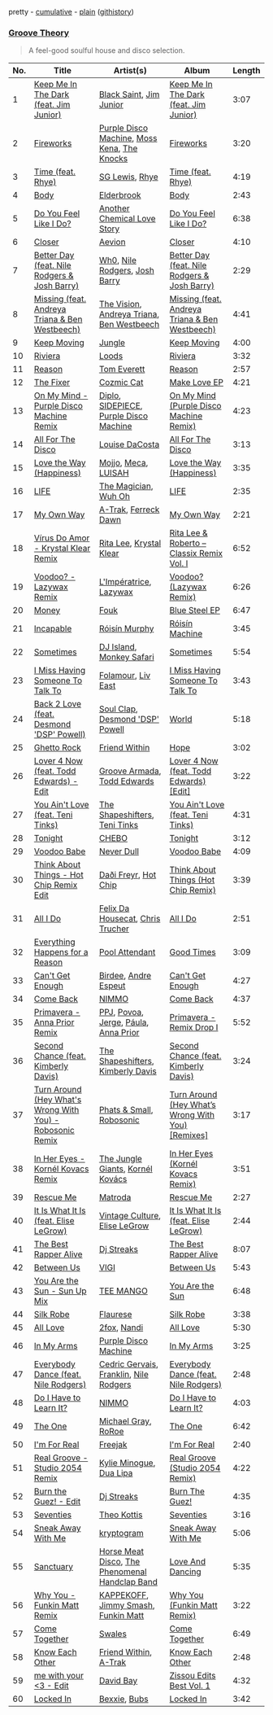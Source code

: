 pretty - [cumulative](/playlists/cumulative/Groove%20Theory.md) - [plain](/playlists/plain/37i9dQZF1DX1tW4VlEfDSS) ([githistory](https://github.githistory.xyz/vitokorn/spotify-playlist-archive/blob/master/playlists/plain/37i9dQZF1DX1tW4VlEfDSS))

### [Groove Theory](https://open.spotify.com/playlist/37i9dQZF1DX1tW4VlEfDSS)

> A feel-good soulful house  and disco selection.

| No. | Title | Artist(s) | Album | Length |
|---|---|---|---|---|
| 1 | [Keep Me In The Dark (feat. Jim Junior)](https://open.spotify.com/track/5Fl1yyPJsMDV6n1if3LQVc) | [Black Saint](https://open.spotify.com/artist/7JMPwFdbHhPe46HDJXKhA5), [Jim Junior](https://open.spotify.com/artist/31Xf3cuuJ63CRNoxbW3rdu) | [Keep Me In The Dark (feat. Jim Junior)](https://open.spotify.com/album/0c7XA5RkZVU6Cbl4tfyP8M) | 3:07 |
| 2 | [Fireworks](https://open.spotify.com/track/3JhTqa080FiJORsvJ2elUy) | [Purple Disco Machine](https://open.spotify.com/artist/2WBJQGf1bT1kxuoqziH5g4), [Moss Kena](https://open.spotify.com/artist/2u6jNcpusijFS6ZzuWRwMv), [The Knocks](https://open.spotify.com/artist/2x7EATekOPhFGRx3syMGEC) | [Fireworks](https://open.spotify.com/album/5uWGd67YMRUeSMhGkRb2rT) | 3:20 |
| 3 | [Time (feat. Rhye)](https://open.spotify.com/track/0XQypgwTXf0LS7ZGx13XTA) | [SG Lewis](https://open.spotify.com/artist/0GG2cWaonE4JPrjcCCQ1EG), [Rhye](https://open.spotify.com/artist/2AcUPzkVWo81vumdzeLLRN) | [Time (feat. Rhye)](https://open.spotify.com/album/6RHC0jz8QjvDWEEggbhwrq) | 4:19 |
| 4 | [Body](https://open.spotify.com/track/5nbq4CyzheTl7BLPR3caJY) | [Elderbrook](https://open.spotify.com/artist/2vf4pRsEY6LpL5tKmqWb64) | [Body](https://open.spotify.com/album/6DDIXVjy8q4auRGcDRtFjv) | 2:43 |
| 5 | [Do You Feel Like I Do?](https://open.spotify.com/track/2xdstbWVKz1Q2XGiNLebuu) | [Another Chemical Love Story](https://open.spotify.com/artist/7Kgt7Exe4T5w9HEoy3Zeqv) | [Do You Feel Like I Do?](https://open.spotify.com/album/40HDOYAv6PM1ZCzHhUsbVH) | 6:38 |
| 6 | [Closer](https://open.spotify.com/track/2uRCNWP7u6JSo1ypJ7qJMx) | [Aevion](https://open.spotify.com/artist/6y5Fs04MNlsUCyAgvXkSxg) | [Closer](https://open.spotify.com/album/4M1Ge6mFbDrV1LdQFiVtRE) | 4:10 |
| 7 | [Better Day (feat. Nile Rodgers & Josh Barry)](https://open.spotify.com/track/3PdLMTut7spFf9leWqBrjK) | [Wh0](https://open.spotify.com/artist/132Hhe61bhvXtkygENHZHA), [Nile Rodgers](https://open.spotify.com/artist/3yDIp0kaq9EFKe07X1X2rz), [Josh Barry](https://open.spotify.com/artist/6oruQTIjrgFYzOSKhp7Kt6) | [Better Day (feat. Nile Rodgers & Josh Barry)](https://open.spotify.com/album/67B57RL961NRFHyce5dYEK) | 2:29 |
| 8 | [Missing (feat. Andreya Triana & Ben Westbeech)](https://open.spotify.com/track/5tBKJQuTSZcT50MXdJ5HYu) | [The Vision](https://open.spotify.com/artist/33nwA09TKiO0nWmUrI3E1I), [Andreya Triana](https://open.spotify.com/artist/0QRaLIODiy6GW5O0gSeX3U), [Ben Westbeech](https://open.spotify.com/artist/0qP3Irw4a8UFvXv6KQf3XM) | [Missing (feat. Andreya Triana & Ben Westbeech)](https://open.spotify.com/album/3Ep5tB0DvvcSD7ixPVjA1n) | 4:41 |
| 9 | [Keep Moving](https://open.spotify.com/track/5cHRRQ4JYlMW04DrwuG03b) | [Jungle](https://open.spotify.com/artist/59oA5WbbQvomJz2BuRG071) | [Keep Moving](https://open.spotify.com/album/65EO9bzFMe8Psq1nrR3938) | 4:00 |
| 10 | [Riviera](https://open.spotify.com/track/5fR1gKyVaQOFsUe9XWz6Pg) | [Loods](https://open.spotify.com/artist/1uF7AFfGahplhiaHEy9NNl) | [Riviera](https://open.spotify.com/album/0Mx39nltkydoVI9Z7jpFAZ) | 3:32 |
| 11 | [Reason](https://open.spotify.com/track/37EKnLlRqJcb8XMgYaAbCL) | [Tom Everett](https://open.spotify.com/artist/3cqEzT9Vye9tH2wlY2pAZK) | [Reason](https://open.spotify.com/album/6LRy6sA127XQ8Y25aG1mUF) | 2:57 |
| 12 | [The Fixer](https://open.spotify.com/track/5Q3ez9AGCQZ99sZgoepUDB) | [Cozmic Cat](https://open.spotify.com/artist/5VzgwnVckvQk1ET9tyGeN2) | [Make Love EP](https://open.spotify.com/album/2JKIyG6307dWKNSYwpjQtU) | 4:21 |
| 13 | [On My Mind - Purple Disco Machine Remix](https://open.spotify.com/track/3ruSBJtsa5dVwbIl7miXBw) | [Diplo](https://open.spotify.com/artist/5fMUXHkw8R8eOP2RNVYEZX), [SIDEPIECE](https://open.spotify.com/artist/5czbzNZZfWpyFgZyfT3Mkk), [Purple Disco Machine](https://open.spotify.com/artist/2WBJQGf1bT1kxuoqziH5g4) | [On My Mind (Purple Disco Machine Remix)](https://open.spotify.com/album/1lxySs5EqOgFPkguQ9a4Si) | 4:23 |
| 14 | [All For The Disco](https://open.spotify.com/track/5cxHKq2KRxwq8v6xQUQJq3) | [Louise DaCosta](https://open.spotify.com/artist/3AyRl6kw1IiwpXPMyhdcR5) | [All For The Disco](https://open.spotify.com/album/6ts93erLIrk0aRwE8h0ex0) | 3:13 |
| 15 | [Love the Way (Happiness)](https://open.spotify.com/track/1okhlrAG0YsKTx9PpPprXv) | [Mojjo](https://open.spotify.com/artist/6AVyGjQ7gNzSkGlBldHS1j), [Meca](https://open.spotify.com/artist/4BXrJLagIbiwWnfJMd1sKQ), [LUISAH](https://open.spotify.com/artist/2jbmRtqNLORtXQWb8s9RFG) | [Love the Way (Happiness)](https://open.spotify.com/album/4qCfn7HrbThJdvhzh66g8R) | 3:35 |
| 16 | [LIFE](https://open.spotify.com/track/2OOb0wDmLyyhC2ViXembbS) | [The Magician](https://open.spotify.com/artist/4WUGQykLBGFfsl0Qjl6TDM), [Wuh Oh](https://open.spotify.com/artist/48AHKCezlxWjPfE4FLf0b8) | [LIFE](https://open.spotify.com/album/6onzoXHe7wCWnrkWKtVXCX) | 2:35 |
| 17 | [My Own Way](https://open.spotify.com/track/7Csd6ozp0Ci3ZDfvRgzrWz) | [A-Trak](https://open.spotify.com/artist/3TaUSUXn41GixL7zbvrIDt), [Ferreck Dawn](https://open.spotify.com/artist/3cnAJv9gydgm52KFIsdvO8) | [My Own Way](https://open.spotify.com/album/6sgwScp59KuNiOPvexBNfA) | 2:21 |
| 18 | [Vírus Do Amor - Krystal Klear Remix](https://open.spotify.com/track/3vLri456XBZfba2mTxATe3) | [Rita Lee](https://open.spotify.com/artist/7dnT2FUXhjirperXaH22IJ), [Krystal Klear](https://open.spotify.com/artist/0jqr8aeeHSn5pMEVD4aTrI) | [Rita Lee & Roberto – Classix Remix Vol. l](https://open.spotify.com/album/1dmsWqBXFAODlZHUyDCFZm) | 6:52 |
| 19 | [Voodoo? - Lazywax Remix](https://open.spotify.com/track/2wHeYDrniYngp3did3McYD) | [L'Impératrice](https://open.spotify.com/artist/4PwlsrN0t5mLN0C827cbEU), [Lazywax](https://open.spotify.com/artist/0JmfcW7ntKscmNRiLbKEcw) | [Voodoo? (Lazywax Remix)](https://open.spotify.com/album/4Lbd1wUo222I65CLuxYEj9) | 6:26 |
| 20 | [Money](https://open.spotify.com/track/2owh0G4llO1sz8NsrUT4Nn) | [Fouk](https://open.spotify.com/artist/7CSVLVGfYClzI2061XKrWe) | [Blue Steel EP](https://open.spotify.com/album/2tc7QikvIpZDcBNfG8cYRf) | 6:47 |
| 21 | [Incapable](https://open.spotify.com/track/02CkWazM7YqypIxYKy3iSy) | [Róisín Murphy](https://open.spotify.com/artist/3qwabfaWewpfli7hMNM3O8) | [Róisín Machine](https://open.spotify.com/album/5WpDQt6EbpzXbqo9g9P0L6) | 3:45 |
| 22 | [Sometimes](https://open.spotify.com/track/5zFSTUf1xX6auJSx31m5kq) | [DJ Island](https://open.spotify.com/artist/0B8uvQRg70TpBi26MKtJxY), [Monkey Safari](https://open.spotify.com/artist/5zovXI5By2gUhdr7EByjLa) | [Sometimes](https://open.spotify.com/album/0ln5gUk6tfxo2Ie8vQOCM1) | 5:54 |
| 23 | [I Miss Having Someone To Talk To](https://open.spotify.com/track/0y5D6gtFl3WNx06rOXLWJ6) | [Folamour](https://open.spotify.com/artist/6pJY5At9SiMpAOBrw9YosS), [Liv East](https://open.spotify.com/artist/12Yeojvul63OHxXXI6Z5x7) | [I Miss Having Someone To Talk To](https://open.spotify.com/album/17PBUuvBGmmwD0L6CtKtPR) | 3:43 |
| 24 | [Back 2 Love (feat. Desmond 'DSP' Powell)](https://open.spotify.com/track/6fjsLcQMJ0OfTMfy3wEYAs) | [Soul Clap](https://open.spotify.com/artist/0PEfTatx7R08s3nFrn9teD), [Desmond 'DSP' Powell](https://open.spotify.com/artist/4zFLlx7irg5GE7c9cluHFh) | [World](https://open.spotify.com/album/0oDXrBB4UcZZSWsPMbnZdc) | 5:18 |
| 25 | [Ghetto Rock](https://open.spotify.com/track/0CPP8Ln8Rl87Fl96zm9il8) | [Friend Within](https://open.spotify.com/artist/4FJPplt1JOVw8Q7NiwFmLv) | [Hope](https://open.spotify.com/album/0P99ZtWpQyIFHAmHWDAXaL) | 3:02 |
| 26 | [Lover 4 Now (feat. Todd Edwards) - Edit](https://open.spotify.com/track/6ud7H9UWSMUf9MwUs70LW7) | [Groove Armada](https://open.spotify.com/artist/67tgMwUfnmqzYsNAtnP6YJ), [Todd Edwards](https://open.spotify.com/artist/6MFopqejpmTUUZlcRmGzgg) | [Lover 4 Now (feat. Todd Edwards) [Edit]](https://open.spotify.com/album/0n6nUGLEa2MGv53Kqkm5sa) | 3:22 |
| 27 | [You Ain't Love (feat. Teni Tinks)](https://open.spotify.com/track/3phnlxvLFtIwNo5ecUtLuN) | [The Shapeshifters](https://open.spotify.com/artist/60FV7KyxIH9FH1uq7u8inP), [Teni Tinks](https://open.spotify.com/artist/4CeG8RL5NUdWJw8BeG5gQs) | [You Ain't Love (feat. Teni Tinks)](https://open.spotify.com/album/1krEcbbjaM3WoCJq8FecTA) | 4:31 |
| 28 | [Tonight](https://open.spotify.com/track/4BerEwKV2FDiw50F7014Ik) | [CHEBO](https://open.spotify.com/artist/3pVkPq0yX263AX3usK5HXz) | [Tonight](https://open.spotify.com/album/5eUitT6YJ0tKPE7VflH3HY) | 3:12 |
| 29 | [Voodoo Babe](https://open.spotify.com/track/6j7iBoA8Wt3ndo2qxSc552) | [Never Dull](https://open.spotify.com/artist/2u3rmzZC0psTER2sDfUebm) | [Voodoo Babe](https://open.spotify.com/album/65JLPXyCU5zlSNBXZNseSs) | 4:09 |
| 30 | [Think About Things - Hot Chip Remix Edit](https://open.spotify.com/track/58N2yg4yi4Lcw3FR1sMlRv) | [Daði Freyr](https://open.spotify.com/artist/3Hb64DQZIhDCgyHKrzBXOL), [Hot Chip](https://open.spotify.com/artist/37uLId6Z5ZXCx19vuruvv5) | [Think About Things (Hot Chip Remix)](https://open.spotify.com/album/0ru8nJ9HkMK77IktkB59r7) | 3:39 |
| 31 | [All I Do](https://open.spotify.com/track/1q5XUAzuOJ6GXCFhePKu70) | [Felix Da Housecat](https://open.spotify.com/artist/4rC8J4M4aOqsQSCP4yoyJI), [Chris Trucher](https://open.spotify.com/artist/5qtuQoZI8KbbCx3hD0MQ5D) | [All I Do](https://open.spotify.com/album/00zOAQMoEQOP8nhSKFNg6f) | 2:51 |
| 32 | [Everything Happens for a Reason](https://open.spotify.com/track/0ILsPYWoQWuioCNMUVBpjb) | [Pool Attendant](https://open.spotify.com/artist/5f9BDhfsoR50sN9GvmCCur) | [Good Times](https://open.spotify.com/album/0RXi6MtsGtdUVydkhy8wNc) | 3:09 |
| 33 | [Can't Get Enough](https://open.spotify.com/track/6mV3L1waATvE15NeMHGtUy) | [Birdee](https://open.spotify.com/artist/3bSjUrJcV80nkkypJHElmv), [Andre Espeut](https://open.spotify.com/artist/3KYR1NVEcMfJ657LhKRpJn) | [Can't Get Enough](https://open.spotify.com/album/3Gwd3lkWQToLPDwYEWxGaZ) | 4:27 |
| 34 | [Come Back](https://open.spotify.com/track/1l0MYkKzmFoBzlS9iZmvAu) | [NIMMO](https://open.spotify.com/artist/76MojWoWNPzzKdrEspy5sl) | [Come Back](https://open.spotify.com/album/1cXkPZuXwZLqHZdGBlKgWi) | 4:37 |
| 35 | [Primavera - Anna Prior Remix](https://open.spotify.com/track/2TXEnQWG57LZ36ygqBigId) | [PPJ](https://open.spotify.com/artist/7KuCPW8FtCyMhcPxrxjeyi), [Povoa](https://open.spotify.com/artist/6K3ZMm8QvrVvEds0ZjKrwC), [Jerge](https://open.spotify.com/artist/4irc3y7F0tnbvqhcxbolLT), [Páula](https://open.spotify.com/artist/6WyiMho6QZd0LEcNqqTZNY), [Anna Prior](https://open.spotify.com/artist/5MEm3oZhv8zkqd8iepxnCP) | [Primavera - Remix Drop I](https://open.spotify.com/album/01wBF4jDnSqAmngbj8Mt3D) | 5:52 |
| 36 | [Second Chance (feat. Kimberly Davis)](https://open.spotify.com/track/1hx5zZoz6ARiIAss9hL7tz) | [The Shapeshifters](https://open.spotify.com/artist/60FV7KyxIH9FH1uq7u8inP), [Kimberly Davis](https://open.spotify.com/artist/1mQYmp7PviGfyjSb2oJ6gJ) | [Second Chance (feat. Kimberly Davis)](https://open.spotify.com/album/22pSFdjEFh3dbm3TCw8sXc) | 3:24 |
| 37 | [Turn Around (Hey What's Wrong With You) - Robosonic Remix](https://open.spotify.com/track/17gnbzWdHVTpyZP6FUvo0E) | [Phats & Small](https://open.spotify.com/artist/4WLGcWrkSExCqILxDk7ol6), [Robosonic](https://open.spotify.com/artist/2XBuvmyzhH85j6sqv1fV3l) | [Turn Around (Hey What’s Wrong With You) [Remixes]](https://open.spotify.com/album/2hx53vnNPRvQku4tAbWMSf) | 3:17 |
| 38 | [In Her Eyes - Kornél Kovacs Remix](https://open.spotify.com/track/0ZO43yG1f0yKh2raZ3uEaO) | [The Jungle Giants](https://open.spotify.com/artist/6wFwvxJkurQPU2UdeD4qVt), [Kornél Kovács](https://open.spotify.com/artist/0Ij7th9uWcDVYNAIOn5W22) | [In Her Eyes (Kornél Kovacs Remix)](https://open.spotify.com/album/5s3iaEQDslds5DczxeEyP3) | 3:51 |
| 39 | [Rescue Me](https://open.spotify.com/track/4KwWLMzhw4tA3hFCiMfhlB) | [Matroda](https://open.spotify.com/artist/45lcbTsX07JWzmTIjcdyBz) | [Rescue Me](https://open.spotify.com/album/22GaT6kKhz98n3GRieuXte) | 2:27 |
| 40 | [It Is What It Is (feat. Elise LeGrow)](https://open.spotify.com/track/37V78aaqEliOSPJxVgxNfm) | [Vintage Culture](https://open.spotify.com/artist/28uJnu5EsrGml2tBd7y8ts), [Elise LeGrow](https://open.spotify.com/artist/20biSVcaiwFyvcseOzYKo8) | [It Is What It Is (feat. Elise LeGrow)](https://open.spotify.com/album/1d08A5A1LezktJMhoWCqDq) | 2:44 |
| 41 | [The Best Rapper Alive](https://open.spotify.com/track/4tPQDofr1qmip4bbWFs9Qf) | [Dj Streaks](https://open.spotify.com/artist/67YkGjtw8rmC6Ck0GmoxFA) | [The Best Rapper Alive](https://open.spotify.com/album/0vviu7LR0I9gR9zfmQ3Kwm) | 8:07 |
| 42 | [Between Us](https://open.spotify.com/track/71DdXlS1vWQhxsbKfbW3z0) | [VIGI](https://open.spotify.com/artist/7hLLMguIT8ttH9UAl4A46o) | [Between Us](https://open.spotify.com/album/3OMe9aeRljHkn2ZwYIGnP4) | 5:43 |
| 43 | [You Are the Sun - Sun Up Mix](https://open.spotify.com/track/7LE9T4XBDParc9tDvNf29H) | [TEE MANGO](https://open.spotify.com/artist/67tocPg0kong7iBiBWQiFH) | [You Are the Sun](https://open.spotify.com/album/6SjcvByXu9QPvEJv01SI7Q) | 6:48 |
| 44 | [Silk Robe](https://open.spotify.com/track/1PLWMDuWR3gfsuBGMRUgY8) | [Flaurese](https://open.spotify.com/artist/2ZZtx5Nl2hf5rjM2q9XE06) | [Silk Robe](https://open.spotify.com/album/2cREL8DhgMw5f2VYC1I1Qv) | 3:38 |
| 45 | [All Love](https://open.spotify.com/track/5CYtyWsyAEmPfn6OcbG921) | [2fox](https://open.spotify.com/artist/4E9diB5Z272adMK6Hnn5c0), [Nandi](https://open.spotify.com/artist/2gGDpCPFlzPUCUyrF8jXMH) | [All Love](https://open.spotify.com/album/01BTDb8xUH6RDHrVpfVANB) | 5:30 |
| 46 | [In My Arms](https://open.spotify.com/track/7f6a2LWROn1HQlG97hDIg6) | [Purple Disco Machine](https://open.spotify.com/artist/2WBJQGf1bT1kxuoqziH5g4) | [In My Arms](https://open.spotify.com/album/3WALyLgFg8b8r4y31MQRZ0) | 3:25 |
| 47 | [Everybody Dance (feat. Nile Rodgers)](https://open.spotify.com/track/2KP2670rcQA5XRZyQcVhDK) | [Cedric Gervais](https://open.spotify.com/artist/4Wjf8diP59VmPG7fi4y724), [Franklin](https://open.spotify.com/artist/4bU685oayr3KvaP4qdoYdu), [Nile Rodgers](https://open.spotify.com/artist/3yDIp0kaq9EFKe07X1X2rz) | [Everybody Dance (feat. Nile Rodgers)](https://open.spotify.com/album/4vcuBBBPLCegTTJWF2p2hb) | 2:48 |
| 48 | [Do I Have to Learn It?](https://open.spotify.com/track/4jgcu12EM0vQt03eIRjsAN) | [NIMMO](https://open.spotify.com/artist/76MojWoWNPzzKdrEspy5sl) | [Do I Have to Learn It?](https://open.spotify.com/album/54l46gKTYoIflS6DbwLP68) | 4:03 |
| 49 | [The One](https://open.spotify.com/track/0EPeQmfdmMgt2enWCYarSS) | [Michael Gray](https://open.spotify.com/artist/2aM5jpQ0WTcQDeHsil8Ihz), [RoRoe](https://open.spotify.com/artist/4MyqYq005M8JuFDJzFd8fl) | [The One](https://open.spotify.com/album/79I0xN9s2wwihXm6Fxv1pU) | 6:42 |
| 50 | [I'm For Real](https://open.spotify.com/track/7L1tW1wlZ3pqjA2GKXhMC6) | [Freejak](https://open.spotify.com/artist/3bhHEBJ3RJGTyOGp0KIB11) | [I'm For Real](https://open.spotify.com/album/0zasCtmr1pi8ATe2gYM1ji) | 2:40 |
| 51 | [Real Groove - Studio 2054 Remix](https://open.spotify.com/track/3MySeyJCAKyPkTRvlvq7gm) | [Kylie Minogue](https://open.spotify.com/artist/4RVnAU35WRWra6OZ3CbbMA), [Dua Lipa](https://open.spotify.com/artist/6M2wZ9GZgrQXHCFfjv46we) | [Real Groove (Studio 2054 Remix)](https://open.spotify.com/album/0z0lPmTXhkoyF1RyIAkGHm) | 4:22 |
| 52 | [Burn the Guez! - Edit](https://open.spotify.com/track/466NOCpKev907jPlqaXdPe) | [Dj Streaks](https://open.spotify.com/artist/67YkGjtw8rmC6Ck0GmoxFA) | [Burn The Guez!](https://open.spotify.com/album/6PxvGptAPOvzLBKuHOYEKn) | 4:35 |
| 53 | [Seventies](https://open.spotify.com/track/0HFUOO7GkVBUCYz1u2IcBM) | [Theo Kottis](https://open.spotify.com/artist/3qEwwb8O7MSkGRohGYEzkO) | [Seventies](https://open.spotify.com/album/6snRQ9zw7mrK0l0vPyY8EJ) | 3:16 |
| 54 | [Sneak Away With Me](https://open.spotify.com/track/0DnMu0Q9X3yCPMUD5PP3P9) | [kryptogram](https://open.spotify.com/artist/184mGxeseZkY2w05Nr4Tui) | [Sneak Away With Me](https://open.spotify.com/album/7GcPAdmhtF0duAlDydss28) | 5:06 |
| 55 | [Sanctuary](https://open.spotify.com/track/5xXGRExlDrPuYzhAj0BHxm) | [Horse Meat Disco](https://open.spotify.com/artist/5MnToV7aAt2Zy9ag3DAsna), [The Phenomenal Handclap Band](https://open.spotify.com/artist/4S8UOAApPhwz9WcVOj13VO) | [Love And Dancing](https://open.spotify.com/album/7yCIoLAcNR8xcR8CeNyWcd) | 5:35 |
| 56 | [Why You - Funkin Matt Remix](https://open.spotify.com/track/0fiLUTuGIXt733mRVK1evp) | [KAPPEKOFF](https://open.spotify.com/artist/5ka9pTngQTNPr4oWtFvgLJ), [Jimmy Smash](https://open.spotify.com/artist/3ziswS6VSBGwPzIlvEV2zQ), [Funkin Matt](https://open.spotify.com/artist/11chB4Th19iMA7j65oGMk1) | [Why You (Funkin Matt Remix)](https://open.spotify.com/album/56De2hpAP05AiZnkDFf24H) | 3:22 |
| 57 | [Come Together](https://open.spotify.com/track/0aITsSU1pXt3Tt3noutwzM) | [Swales](https://open.spotify.com/artist/6XK8QXfi1PLT60pBkFeBy7) | [Come Together](https://open.spotify.com/album/2tYibtINwIiW3kyX8XToVY) | 6:49 |
| 58 | [Know Each Other](https://open.spotify.com/track/3iD2uJriwaNCIgp6L9FJqI) | [Friend Within](https://open.spotify.com/artist/4FJPplt1JOVw8Q7NiwFmLv), [A-Trak](https://open.spotify.com/artist/3TaUSUXn41GixL7zbvrIDt) | [Know Each Other](https://open.spotify.com/album/1SlGqoYV15PW48wN4rHfBD) | 2:48 |
| 59 | [me with your <3 - Edit](https://open.spotify.com/track/1FmpFPiqyvFgOZawC6Xrkl) | [David Bay](https://open.spotify.com/artist/5yHK7mClF5i8Jabk8IKISo) | [Zissou Edits Best Vol. 1](https://open.spotify.com/album/3LCza5PZcH60VdGQHnxvLn) | 4:32 |
| 60 | [Locked In](https://open.spotify.com/track/4IAZNuncf07g9vnAhN7Ual) | [Bexxie](https://open.spotify.com/artist/3lwq28uuT7bAqQ3shl4d9Q), [Bubs](https://open.spotify.com/artist/3G4oSl2pBlDzOfRIz0Qn52) | [Locked In](https://open.spotify.com/album/7eF4wK9DmzmuAOLLwkEDLJ) | 3:42 |